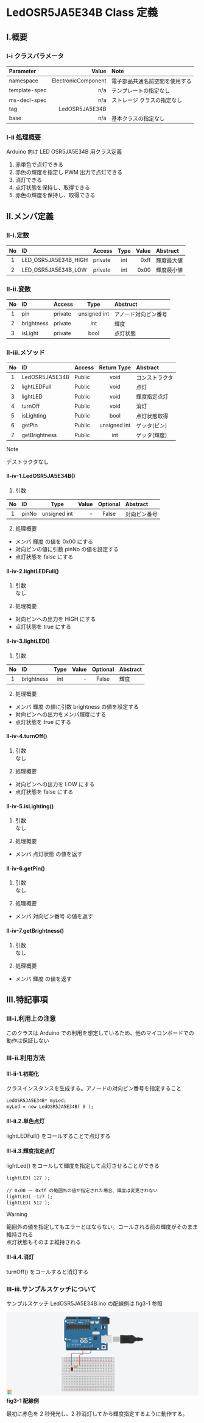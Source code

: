 # LedOSR5JA5E34B Class 定義
## Ⅰ.概要
### Ⅰ-ⅰ クラスパラメータ

|Parameter |Value |Note |
|:---|---:|:---|
|namespace |ElectronicComponent |電子部品共通名前空間を使用する |
|template-spec |n/a |テンプレートの指定なし |
|ms-decl-spec |n/a |ストレージ クラスの指定なし |
|tag |LedOSR5JA5E34B | |
|base |n/a |基本クラスの指定なし |

### Ⅰ-ⅱ 処理概要
Arduino 向け LED OSR5JA5E34B 用クラス定義  
1. 赤単色で点灯できる
2. 赤色の輝度を指定し PWM 出力で点灯できる
3. 消灯できる
4. 点灯状態を保持し、取得できる
5. 赤色の輝度を保持し、取得できる

## Ⅱ.メンバ定義
### Ⅱ-ⅰ.定数
|No |ID |Access |Type |Value |Abstruct |
|:---:|:---|:---|:---:|---:|:---|
|1 |LED_OSR5JA5E34B_HIGH |private |int |0xff |輝度最大値 |
|2 |LED_OSR5JA5E34B_LOW |private |int |0x00 |輝度最小値 |

### Ⅱ-ⅱ.変数
|No |ID |Access |Type |Abstruct |
|:---:|:---|:---|:---:|:---|
|1 |pin |private |unsigned int |アノード対向ピン番号 | 
|2 |brightness |private |int |輝度 | 
|3 |isLight |private |bool |点灯状態 | 

### Ⅱ-ⅲ.メソッド
|No |ID |Access |Return Type |Abstract |
|:---:|:---|:---|:---:|:---|
|1 |LedOSR5JA5E34B |Public |void |コンストラクタ |
|2 |lightLEDFull |Public |void |点灯 |
|3 |lightLED |Public |void |輝度指定点灯 |
|4 |turnOff |Public |void |消灯 |
|5 |isLighting |Public |bool |点灯状態取得 |
|6 |getPin |Public |unsigned int |ゲッタ(ピン) |
|7 |getBrightness |Public |int |ゲッタ(輝度) |

> [!NOTE]
> デストラクタなし  

#### Ⅱ-ⅳ-1.LedOSR5JA5E34B()
1. 引数

|No |ID |Type |Value |Optional |Abstract |
|:---:|:---|:---:|---:|:---:|:---|
|1 |pinNo |unsigned int |- |False |対向ピン番号 |

2. 処理概要
* メンバ 輝度 の値を 0x00 にする
* 対向ピンの値に引数 pinNo の値を設定する
* 点灯状態を false にする

#### Ⅱ-ⅳ-2.lightLEDFull()
1. 引数  
なし  

2. 処理概要
* 対向ピンへの出力を HIGH にする
* 点灯状態を true にする

#### Ⅱ-ⅳ-3.lightLED()
1. 引数

|No |ID |Type |Value |Optional |Abstract |
|:---:|:---|:---:|---:|:---:|:---|
|1 |brightness |int |- |False |輝度 |

2. 処理概要
* メンバ 輝度 の値に引数 brightness の値を設定する
* 対向ピンへの出力をメンバ輝度にする
* 点灯状態を true にする

#### Ⅱ-ⅳ-4.turnOff()
1. 引数  
なし  

2. 処理概要
* 対向ピンへの出力を LOW にする
* 点灯状態を false にする

#### Ⅱ-ⅳ-5.isLighting()
1. 引数  
なし  

2. 処理概要
* メンバ 点灯状態 の値を返す

#### Ⅱ-ⅳ-6.getPin()
1. 引数  
なし  

2. 処理概要
* メンバ 対向ピン番号 の値を返す

#### Ⅱ-ⅳ-7.getBrightness()
1. 引数  
なし  

2. 処理概要
* メンバ 輝度 の値を返す
  
## Ⅲ.特記事項
### Ⅲ-ⅰ.利用上の注意
このクラスは Arduino での利用を想定しているため、他のマイコンボードでの動作は保証しない  

### Ⅲ-ⅱ.利用方法
#### Ⅲ-ⅱ-1.初期化
クラスインスタンスを生成する。アノードの対向ピン番号を指定すること

```
LedOSR5JA5E34B* myLed;
myLed = new LedOSR5JA5E34B( 9 );
```

#### Ⅲ-ⅱ.2.単色点灯
lightLEDFull() をコールすることで点灯する

#### Ⅲ-ⅱ.3.輝度指定点灯
lightLed() をコールして輝度を指定して点灯させることができる

```
lightLED( 127 );

// 0x00 ～ 0xff の範囲外の値が指定された場合、輝度は変更されない
lightLED( -127 );
lightLED( 512 );
```

> [!WARNING]
> 範囲外の値を指定してもエラーとはならない。コールされる前の輝度がそのまま維持される  
> 点灯状態もそのまま維持される 

#### Ⅲ-ⅱ.4.消灯
turnOff() をコールすると消灯する

### Ⅲ-ⅲ.サンプルスケッチについて
サンプルスケッチ LedOSR5JA5E34B.ino の配線例は fig3-1 参照  

![figure3-1](./img/LedOSR5JA5E34B.png)
**fig3-1 配線例**

最初に赤色を 2 秒発光し、2 秒消灯してから輝度指定するように動作する。
